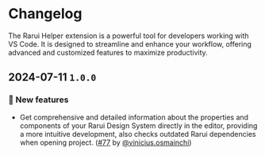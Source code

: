 # Changelog

The Rarui Helper extension is a powerful tool for developers working with VS Code. It is designed to streamline and enhance your workflow, offering advanced and customized features to maximize productivity.

## 2024-07-11 `1.0.0`

### 🎉 New features

- Get comprehensive and detailed information about the properties and components of your Rarui Design System directly in the editor, providing a more intuitive development, also checks outdated Rarui dependencies when opening project. ([#77](https://git.rarolabs.com.br/frontend/rarui/-/merge_requests/77) by [@vinicius.osmainchi](https://git.rarolabs.com.br/vinicius.osmainchi))
